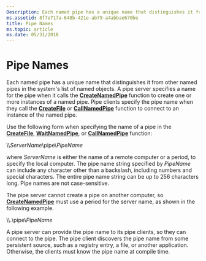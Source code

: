 ```yaml
---
Description: Each named pipe has a unique name that distinguishes it from other named pipes in the systems list of named objects. A pipe server specifies a name for the pipe when it calls the CreateNamedPipe function to create one or more instances of a named pipe.
ms.assetid: 8f7e717a-648b-421e-ab79-a4abbae670be
title: Pipe Names
ms.topic: article
ms.date: 05/31/2018
---
```


# Pipe Names

Each named pipe has a unique name that distinguishes it from other named pipes in the system's list of named objects. A pipe server specifies a name for the pipe when it calls the [**CreateNamedPipe**](/windows/desktop/api/Winbase/nf-winbase-createnamedpipea) function to create one or more instances of a named pipe. Pipe clients specify the pipe name when they call the [**CreateFile**](https://docs.microsoft.com/windows/desktop/api/fileapi/nf-fileapi-createfilea) or [**CallNamedPipe**](/windows/desktop/api/Winbase/nf-winbase-callnamedpipea) function to connect to an instance of the named pipe.

Use the following form when specifying the name of a pipe in the [**CreateFile**](https://docs.microsoft.com/windows/desktop/api/fileapi/nf-fileapi-createfilea), [**WaitNamedPipe**](/windows/desktop/api/Winbase/nf-winbase-waitnamedpipea), or [**CallNamedPipe**](/windows/desktop/api/Winbase/nf-winbase-callnamedpipea) function:

\\\\*ServerName*\\pipe\\*PipeName*

where *ServerName* is either the name of a remote computer or a period, to specify the local computer. The pipe name string specified by *PipeName* can include any character other than a backslash, including numbers and special characters. The entire pipe name string can be up to 256 characters long. Pipe names are not case-sensitive.

The pipe server cannot create a pipe on another computer, so [**CreateNamedPipe**](/windows/desktop/api/Winbase/nf-winbase-createnamedpipea) must use a period for the server name, as shown in the following example.

\\\\.\\pipe\\*PipeName*

A pipe server can provide the pipe name to its pipe clients, so they can connect to the pipe. The pipe client discovers the pipe name from some persistent source, such as a registry entry, a file, or another application. Otherwise, the clients must know the pipe name at compile time.

 

 



